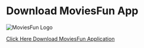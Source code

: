 # Download MoviesFun App

![MoviesFun Logo](https://i.ibb.co/xjdpY3P/Pics-Art-07-24-05-08-29.png)

[Click Here Download MoviesFun Application](http://bit.ly/moviesfun11)


